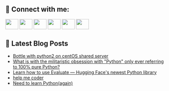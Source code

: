 ## 🔎 Connect with me:
[<img height="32" width="40" src="https://cdn.jsdelivr.net/npm/simple-icons@v5/icons/telegram.svg" />](https://t.me/bullbesh)
[<img height="32" width="40" src="https://cdn.jsdelivr.net/npm/simple-icons@v5/icons/vk.svg" />](https://vk.com/bullbesh)
[<img height="32" width="40" src="https://cdn.jsdelivr.net/npm/simple-icons@v5/icons/twitter.svg" />](https://twitter.com/bullbesh1)
[<img height="32" width="40" src="https://cdn.jsdelivr.net/npm/simple-icons@v5/icons/instagram.svg" />](https://www.instagram.com/bullbesh)
[<img height="32" width="40" src="https://cdn.jsdelivr.net/npm/simple-icons@v5/icons/reddit.svg" />](https://www.reddit.com/user/bullbesh)
[<img height="32" width="40" src="https://cdn.jsdelivr.net/npm/simple-icons@v5/icons/youtube.svg" />](https://www.youtube.com/channel/UCtfjRs6uzgq5mfm8S06WTcg)

## 📕 Latest Blog Posts
<!-- BLOG-POST-LIST:START -->
- [Bottle with python2 on centOS shared server](https://www.reddit.com/r/Python/comments/v4y7rb/bottle_with_python2_on_centos_shared_server/)
- [What is with the militaristic obsession with &quot;Python&quot; only ever referring to 100% pure Python?](https://www.reddit.com/r/Python/comments/v4xn1z/what_is_with_the_militaristic_obsession_with/)
- [Learn how to use Evaluate — Hugging Face&#39;s newest Python library](https://www.reddit.com/r/Python/comments/v4xm3t/learn_how_to_use_evaluate_hugging_faces_newest/)
- [help me coder](https://www.reddit.com/r/Python/comments/v4xad4/help_me_coder/)
- [Need to learn Python&lpar;again&rpar;](https://www.reddit.com/r/Python/comments/v4vtr8/need_to_learn_pythonagain/)
<!-- BLOG-POST-LIST:END -->

